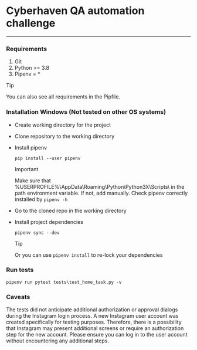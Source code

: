 # Cyberhaven QA automation challenge

---

### Requirements

1. Git
2. Python >= 3.8
3. Pipenv = *

> [!TIP]
> You can also see all requirements in the Pipfile.

### Installation Windows (Not tested on other OS systems)
* Create working directory for the project
* Clone repository to the working directory
* Install pipenv
  ```
  pip install --user pipenv
  ```

    > [!IMPORTANT]
    > Make sure that %USERPROFILE%\AppData\Roaming\Python\Python3X\Scripts\ in the path environment variable.
    > If not, add manually. Check pipenv correctly installed by ```pipenv -h```
    
* Go to the cloned repo in the working directory
* Install project dependencies
    ```
    pipenv sync --dev
    ```
    > [!TIP]
    > Or you can use ```pipenv install``` to re-lock your dependencies

### Run tests

```
pipenv run pytest tests\test_home_task.py -v
```

### Caveats
The tests did not anticipate additional authorization or approval dialogs during the Instagram login process.
A new Instagram user account was created specifically for testing purposes.
Therefore, there is a possibility that Instagram may present additional screens or require an authorization step for the new account.
Please ensure you can log in to the user account without encountering any additional steps.